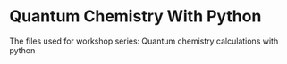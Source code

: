 # Quantum Chemistry With Python
The files used for workshop series: Quantum chemistry calculations with python
